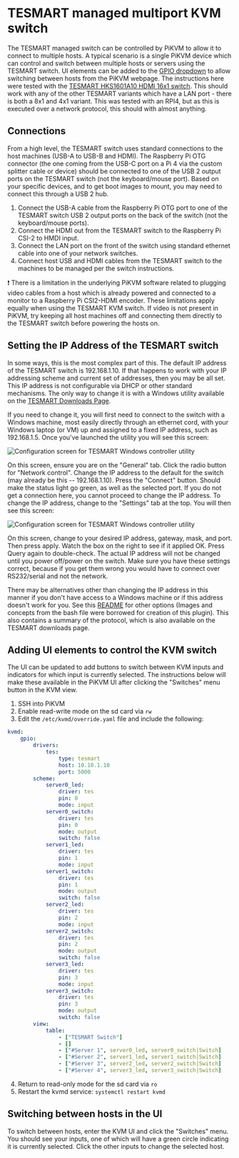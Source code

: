 # TESMART managed multiport KVM switch

The TESMART managed switch can be controlled by PiKVM to allow it to connect to multiple hosts. A typical scenario is a single PiKVM device which can control and switch between multiple hosts or servers using the TESMART switch. UI elements can be added to the [GPIO dropdown](gpio.md) to allow switching between hosts from the PiKVM webpage. The instructions here were tested with the [TESMART HKS1601A10 HDMI 16x1 switch](https://www.amazon.com/TESmart-Enterprise-Control-Rackmount-Keyboard/dp/B07258PWTW/). This should work with any of the other TESMART variants which have a LAN port - there is both a 8x1 and 4x1 variant.  This was tested with an RPI4, but as this is executed over a network protocol, this should with almost anything.

## Connections
From a high level, the TESMART switch uses standard connections to the host machines (USB-A to USB-B and HDMI). The Raspberry Pi OTG connector (the one coming from the USB-C port on a Pi 4 via the custom splitter cable or device) should be connected to one of the USB 2 output ports on the TESMART switch (not the keyboard/mouse port). Based on your specific devices, and to get boot images to mount, you may need to connect this through a USB 2 hub.

1. Connect the USB-A cable from the Raspberry Pi OTG port to one of the TESMART switch USB 2 output ports on the back of the switch (not the keyboard/mouse ports).
2. Connect the HDMI out from the TESMART switch to the Raspberry Pi CSI-2 to HMDI input.
3. Connect the LAN port on the front of the switch using standard ethernet cable into one of your network switches.
4. Connect host USB and HDMI cables from the TESMART switch to the machines to be managed per the switch instructions.

:exclamation: There is a limitation in the underlying PiKVM software related to plugging video cables from a host which is already powered and connected to a monitor to a Raspberry Pi CSI2-HDMI encoder. These limitations apply equally when using the TESMART KVM switch. If video is not present in PiKVM, try keeping all host machines off and connecting them directly to the TESMART switch before powering the hosts on.

## Setting the IP Address of the TESMART switch

In some ways, this is the most complex part of this. The default IP address of the TESMART switch is 192.168.1.10. If that happens to work with your IP addressing scheme and current set of addresses, then you may be all set. This IP address is not configurable via DHCP or other standard mechanisms. The only way to change it is with a Windows utility available on the [TESMART Downloads Page](https://buytesmart.com/pages/downloads).

If you need to change it, you will first need to connect to the switch with a Windows machine, most easily directly through an ethernet cord, with your Windows laptop (or VM) up and assigned to a fixed IP address, such as 192.168.1.5. Once you've launched the utility you will see this screen:

<img src="/img/tesmart_controller_1.png" alt="Configuration screen for TESMART Windows controller utility"/>

On this screen, ensure you are on the "General" tab. Click the radio button for "Network control". Change the IP address to the default for the switch (may already be this -- 192.168.1.10). Press the "Connect" button. Should make the status light go green, as well as the selected port.  If you do not get a connection here, you cannot proceed to change the IP address.  To change the IP address, change to the "Settings" tab at the top. You will then see this screen:

<img src="/img/tesmart_controller_2.png" alt="Configuration screen for TESMART Windows controller utility"/>

On this screen, change to your desired IP address, gateway, mask, and port. Then press apply. Watch the box on the right to see if it applied OK. Press Query again to double-check. The actual IP address will not be changed until you power off/power on the switch. Make sure you have these settings correct, because if you get them wrong you would have to connect over RS232/serial and not the network.

There may be alternatives other than changing the IP address in this manner if you don't have access to a Windows machine or if this address doesn't work for you. See this [README](https://github.com/bbeaudoin/bash/blob/master/tesmart/README.md) for other options (Images and concepts from the bash file were borrowed for creation of this plugin).  This also contains a summary of the protocol, which is also available on the TESMART downloads page.

## Adding UI elements to control the KVM switch
The UI can be updated to add buttons to switch between KVM inputs and indicators for which input is currently selected. The instructions below will make these available in the PiKVM UI after clicking the "Switches" menu button in the KVM view.

1. SSH into PiKVM
2. Enable read-write mode on the sd card via `rw`
3. Edit the `/etc/kvmd/override.yaml` file and include the following:
```yaml
kvmd:
    gpio:
        drivers:
            tes:
                type: tesmart
                host: 10.10.1.10
                port: 5000
        scheme:
            server0_led:
                driver: tes
                pin: 0
                mode: input
            server0_switch:
                driver: tes
                pin: 0
                mode: output
                switch: false    
            server1_led:
                driver: tes
                pin: 1
                mode: input
            server1_switch:
                driver: tes
                pin: 1
                mode: output
                switch: false    
            server2_led:
                driver: tes
                pin: 2
                mode: input
            server2_switch:
                driver: tes
                pin: 2
                mode: output
                switch: false    
            server3_led:
                driver: tes
                pin: 3
                mode: input
            server3_switch:
                driver: tes
                pin: 3
                mode: output
                switch: false    
        view:
            table:
                - ["TESMART Switch"]
                - []
                - ["#Server 1", server0_led, server0_switch|Switch]
                - ["#Server 2", server1_led, server1_switch|Switch]
                - ["#Server 3", server2_led, server2_switch|Switch]
                - ["#Server 4", server3_led, server3_switch|Switch]
  ```
4. Return to read-only mode for the sd card via `ro`
5. Restart the kvmd service: `systemctl restart kvmd`

## Switching between hosts in the UI

To switch between hosts, enter the KVM UI and click the "Switches" menu. You should see your inputs, one of which will have a green circle indicating it is currently selected.  Click the other inputs to change the selected host.
